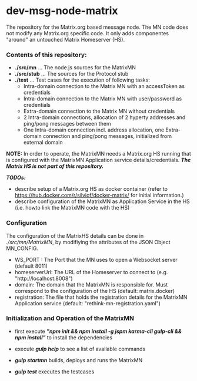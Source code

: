 # dev-msg-node-matrix
The repository for the Matrix.org based message node.
The MN code does not modify any Matrix.org specific code. It only adds componentes "around" an untouched Matrix Homeserver (HS).

### Contents of this repository:
- **./src/mn** ... The node.js sources for the MatrixMN
- **./src/stub** ... The sources for the Protocol stub
- **./test** ... Test cases for the execution of following tasks:
  - Intra-domain connection to the Matrix MN with an accessToken as credentials
  - Intra-domain connection to the Matrix MN with user/password as credentials
  - Extra-domain connection to the Matrix MN without credentials
  - 2 Intra-domain connections, allocation of 2 hyperty addresses and ping/pong messages between them
  - One Intra-domain connection incl. address allocation, one Extra-domain connection and ping/pong messages, initialized from external domain

**NOTE:**
In order to operate, the MatrixMN needs a Matrix.org HS running that is configured with the MatrixMN Application service details/credentials.
***The Matrix HS is not part of this repository.***

***TODOs:***
- describe setup of a Matrix.org HS as docker container (refer to https://hub.docker.com/r/silviof/docker-matrix/ for initial information.)
- describe configuration of the MatrixMN as Application Service in the HS (i.e. howto link the MatrixMN code with the HS)

### Configuration

The configuration of the MatrixHS details can be done in *./src/mn/MatrixMN*, by modifiying the attributes of the JSON Object MN_CONFIG.
- WS_PORT : The Port that the MN uses to open a Websocket server (default 8011)
- homeserverUrl: The URL of the Homeserver to connect to (e.g. "http://localhost:8008")
- domain: The domain that the MatrixMN is responsible for. Must correspond to the configuration of the HS (default: matrix.docker)
- registration: The file that holds the registration details for the MatrixMN Application service (default: "rethink-mn-registration.yaml")

### Initialization and Operation of the MatrixMN

- first execute ***"npm init && npm install -g jspm karma-cli gulp-cli && npm install"*** to install the dependencies
- execute ***gulp help*** to see a list of available commands

- ***gulp startmn*** builds, deploys and runs the MatrixMN
- ***gulp test*** executes the testcases
